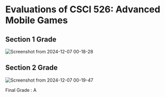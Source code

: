 # Evaluations of CSCI 526: Advanced Mobile Games


## Section 1 Grade
![Screenshot from 2024-12-07 00-18-28](https://github.com/user-attachments/assets/9d6ccd13-ab4e-4ece-9ae8-69b94d764a1c)


## Section 2 Grade
![Screenshot from 2024-12-07 00-19-47](https://github.com/user-attachments/assets/b85ce59f-90be-4ed2-94b4-0822b72c7b42)


Final Grade : A
